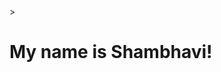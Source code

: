  <html lang="en">
<head>
    <meta charset="UTF-8" />
    <meta name="viewport" content="width=device-width, initial-scale=1.0"  />
    <title>My first page</title>
</head>
<body>
    ><h1>My name is Shambhavi!</h1>
</body>
</html>
